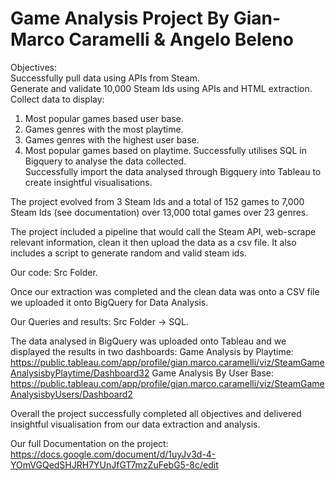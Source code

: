 # Game Analysis Project By Gian-Marco Caramelli & Angelo Beleno

Objectives:  
Successfully pull data using APIs from  Steam.  
Generate and validate 10,000 Steam Ids using APIs and HTML extraction.   
Collect data to display:
1. Most popular games based user base.
2. Games genres with the most playtime.
3. Games genres with the highest user base.
4. Most popular games based on playtime.
Successfully utilises SQL in Bigquery to analyse the data collected.  
Successfully import the data analysed through Bigquery into Tableau to create insightful visualisations.

The project evolved from  3 Steam Ids and a total of 152 games to 7,000 Steam  Ids (see documentation) over 13,000 total games over 23 genres. 

The project included a pipeline that would call the Steam API, web-scrape relevant information, clean it then upload the data as a csv file. It also includes a script to generate random and valid steam ids.

Our code: Src Folder.

Once our extraction was completed and the clean data was onto a CSV file we uploaded it onto BigQuery for Data Analysis.

Our Queries and results: Src Folder -> SQL.

The data analysed in BigQuery was uploaded onto Tableau and we displayed the results in two dashboards:
Game Analysis by Playtime: https://public.tableau.com/app/profile/gian.marco.caramelli/viz/SteamGameAnalysisbyPlaytime/Dashboard32 
Game Analysis By User Base: https://public.tableau.com/app/profile/gian.marco.caramelli/viz/SteamGameAnalysisbyUsers/Dashboard2 

Overall the project successfully completed all objectives and delivered insightful visualisation from our data extraction and analysis. 

Our full Documentation on the project: https://docs.google.com/document/d/1uyJv3d-4-YOmVGQedSHJRH7YUnJfGT7mzZuFebG5-8c/edit 
